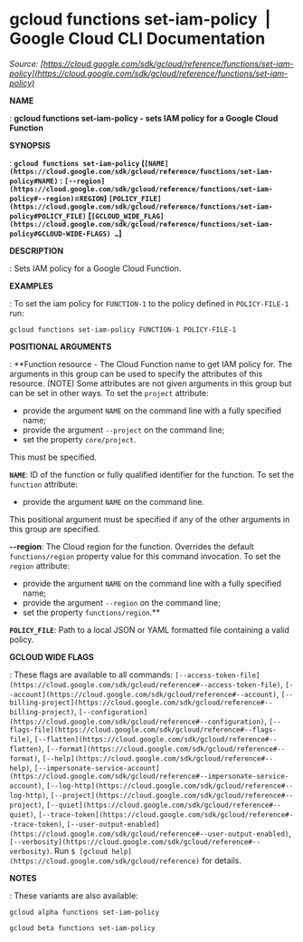 # gcloud functions set-iam-policy  |  Google Cloud CLI Documentation

*Source: [https://cloud.google.com/sdk/gcloud/reference/functions/set-iam-policy](https://cloud.google.com/sdk/gcloud/reference/functions/set-iam-policy)*

**NAME**

: **gcloud functions set-iam-policy - sets IAM policy for a Google Cloud Function**

**SYNOPSIS**

: **`gcloud functions set-iam-policy` (`[NAME](https://cloud.google.com/sdk/gcloud/reference/functions/set-iam-policy#NAME)` : `[--region](https://cloud.google.com/sdk/gcloud/reference/functions/set-iam-policy#--region)`=`REGION`) `[POLICY_FILE](https://cloud.google.com/sdk/gcloud/reference/functions/set-iam-policy#POLICY_FILE)` [`[GCLOUD_WIDE_FLAG](https://cloud.google.com/sdk/gcloud/reference/functions/set-iam-policy#GCLOUD-WIDE-FLAGS) …`]**

**DESCRIPTION**

: Sets IAM policy for a Google Cloud Function.

**EXAMPLES**

: To set the iam policy for `FUNCTION-1` to the policy defined in
`POLICY-FILE-1` run:

```
gcloud functions set-iam-policy FUNCTION-1 POLICY-FILE-1
```

**POSITIONAL ARGUMENTS**

: **Function resource - The Cloud Function name to get IAM policy for. The arguments
in this group can be used to specify the attributes of this resource. (NOTE)
Some attributes are not given arguments in this group but can be set in other
ways.
To set the `project` attribute:

- provide the argument `NAME` on the command line with a fully
specified name;
- provide the argument `--project` on the command line;
- set the property `core/project`.

This must be specified.

**`NAME`**:
ID of the function or fully qualified identifier for the function.
To set the `function` attribute:

- provide the argument `NAME` on the command line.

This positional argument must be specified if any of the other arguments in this
group are specified.

**--region**:
The Cloud region for the function. Overrides the default
`functions/region` property value for this command invocation.
To set the `region` attribute:

- provide the argument `NAME` on the command line with a fully
specified name;
- provide the argument `--region` on the command line;
- set the property `functions/region`.**

**`POLICY_FILE`**:
Path to a local JSON or YAML formatted file containing a valid policy.

**GCLOUD WIDE FLAGS**

: These flags are available to all commands: `[--access-token-file](https://cloud.google.com/sdk/gcloud/reference#--access-token-file)`,
`[--account](https://cloud.google.com/sdk/gcloud/reference#--account)`, `[--billing-project](https://cloud.google.com/sdk/gcloud/reference#--billing-project)`,
`[--configuration](https://cloud.google.com/sdk/gcloud/reference#--configuration)`,
`[--flags-file](https://cloud.google.com/sdk/gcloud/reference#--flags-file)`,
`[--flatten](https://cloud.google.com/sdk/gcloud/reference#--flatten)`, `[--format](https://cloud.google.com/sdk/gcloud/reference#--format)`, `[--help](https://cloud.google.com/sdk/gcloud/reference#--help)`, `[--impersonate-service-account](https://cloud.google.com/sdk/gcloud/reference#--impersonate-service-account)`,
`[--log-http](https://cloud.google.com/sdk/gcloud/reference#--log-http)`,
`[--project](https://cloud.google.com/sdk/gcloud/reference#--project)`, `[--quiet](https://cloud.google.com/sdk/gcloud/reference#--quiet)`, `[--trace-token](https://cloud.google.com/sdk/gcloud/reference#--trace-token)`, `[--user-output-enabled](https://cloud.google.com/sdk/gcloud/reference#--user-output-enabled)`,
`[--verbosity](https://cloud.google.com/sdk/gcloud/reference#--verbosity)`.
Run `$ [gcloud help](https://cloud.google.com/sdk/gcloud/reference)` for details.

**NOTES**

: These variants are also available:

```
gcloud alpha functions set-iam-policy
```

```
gcloud beta functions set-iam-policy
```
